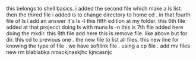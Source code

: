 this belongs to shell basics.
i added the second file which make a ls list. 
then the thired file i added is to change directory to home cd .
in that fourth file of ls i add an answer it's ls -l 
this fifth edition at my folder.
this 6th file added at that projecct doing ls with muns ls -n
this is 7th file added here doing the mkdir.
this 8th file add here 
this is remove file.
like above but for dir.
this cd to previous one .
the new file to list all files.
this new line for knowing the type of file .
we have softlink file .
 using a cp file .
add mv files 
new rm 
blablabka
nmsckjnaskjhc kjncasnjc
